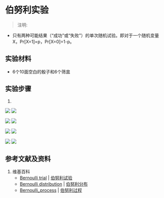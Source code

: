 # 伯努利实验

> 注明:
>  
- 只有两种可能结果（“成功”或“失败”）的单次随机试验。即对于一个随机变量X，Pr[X=1]=p，Pr[X=0]=1-p。

## 实验材料

- 6个10面空白的骰子和6个筛盅

## 实验步骤

1. 

![](/images/概率/随机变量及其分布/伯努利实验/2.1_1.jpg)
![](/images/概率/随机变量及其分布/伯努利实验/2.1_2.jpg)

![](/images/概率/随机变量及其分布/伯努利实验/2.2_1.jpg)
![](/images/概率/随机变量及其分布/伯努利实验/2.2_2.jpg)

![](/images/概率/随机变量及其分布/伯努利实验/2.3_1.jpg)
![](/images/概率/随机变量及其分布/伯努利实验/2.3_2.jpg)

![](/images/概率/随机变量及其分布/伯努利实验/2.4_1.jpg)
![](/images/概率/随机变量及其分布/伯努利实验/2.4_2.jpg)


## 参考文献及资料

1. 维基百科
	- [Bernoulli trial](https://en.wikipedia.org/wiki/Bernoulli_trial) | [伯努利试验](https://zh.wikipedia.org/wiki/伯努利试验) 
	- [Bernoulli distribution](https://en.wikipedia.org/wiki/Bernoulli_distribution) | [伯努利分布](https://zh.wikipedia.org/wiki/伯努利分布) 
	- [Bernoulli_process](https://en.wikipedia.org/wiki/Bernoulli_process) | [伯努利过程](https://zh.wikipedia.org/wiki/伯努利过程) 